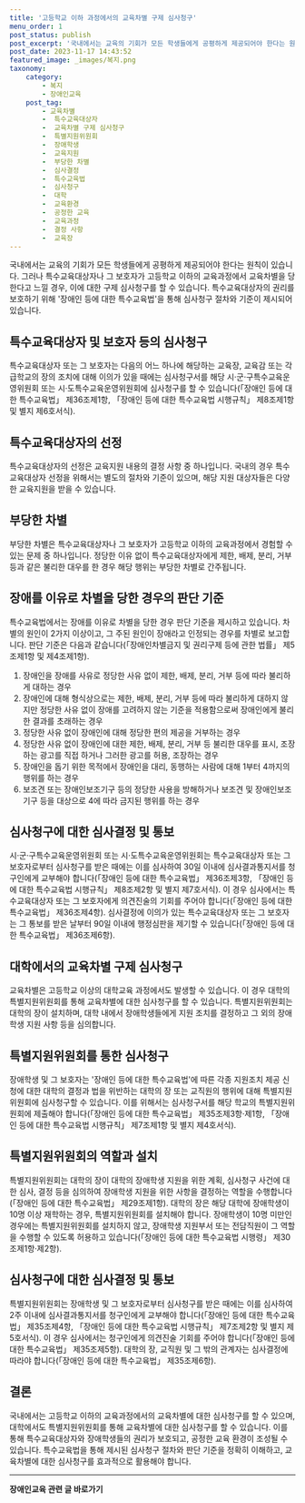 ```yaml
---
title: '고등학교 이하 과정에서의 교육차별 구제 심사청구'
menu_order: 1
post_status: publish
post_excerpt: '국내에서는 교육의 기회가 모든 학생들에게 공평하게 제공되어야 한다는 원칙이 있습니다. 그러나 특수교육대상자나 그 보호자가 고등학교 이하의 교육과정에서 교육차별을 당한다고 느낄 경우, 이에 대한 구제 심사청구를 할 수 있습니다. 특수교육대상자의 권리를 보호하기 위해  장애인 등에 대한 특수교육법 을 통해 심사청구 절차와 기준이 제시되어 있습니다.'
post_date: 2023-11-17 14:43:52
featured_image: _images/복지.png
taxonomy:
    category:
        - 복지
        - 장애인교육
    post_tag:
        - 교육차별
        -  특수교육대상자
        -  교육차별 구제 심사청구
        -  특별지원위원회
        -  장애학생
        -  교육지원
        -  부당한 차별
        -  심사결정
        -  특수교육법
        -  심사청구
        -  대학
        -  교육환경
        -  공정한 교육
        -  교육과정
        -  결정 사항
        -  교육장
---
```



국내에서는 교육의 기회가 모든 학생들에게 공평하게 제공되어야 한다는 원칙이 있습니다. 그러나 특수교육대상자나 그 보호자가 고등학교 이하의 교육과정에서 교육차별을 당한다고 느낄 경우, 이에 대한 구제 심사청구를 할 수 있습니다. 특수교육대상자의 권리를 보호하기 위해 '장애인 등에 대한 특수교육법'을 통해 심사청구 절차와 기준이 제시되어 있습니다. 

## 특수교육대상자 및 보호자 등의 심사청구

특수교육대상자 또는 그 보호자는 다음의 어느 하나에 해당하는 교육장, 교육감 또는 각급학교의 장의 조치에 대해 이의가 있을 때에는 심사청구서를 해당 시·군·구특수교육운영위원회 또는 시·도특수교육운영위원회에 심사청구를 할 수 있습니다(「장애인 등에 대한 특수교육법」 제36조제1항, 「장애인 등에 대한 특수교육법 시행규칙」 제8조제1항 및 별지 제6호서식).

## 특수교육대상자의 선정

특수교육대상자의 선정은 교육지원 내용의 결정 사항 중 하나입니다. 국내의 경우 특수교육대상자 선정을 위해서는 별도의 절차와 기준이 있으며, 해당 지원 대상자들은 다양한 교육지원을 받을 수 있습니다. 

## 부당한 차별

부당한 차별은 특수교육대상자나 그 보호자가 고등학교 이하의 교육과정에서 경험할 수 있는 문제 중 하나입니다. 정당한 이유 없이 특수교육대상자에게 제한, 배제, 분리, 거부 등과 같은 불리한 대우를 한 경우 해당 행위는 부당한 차별로 간주됩니다. 

## 장애를 이유로 차별을 당한 경우의 판단 기준

특수교육법에서는 장애를 이유로 차별을 당한 경우 판단 기준을 제시하고 있습니다. 차별의 원인이 2가지 이상이고, 그 주된 원인이 장애라고 인정되는 경우를 차별로 보고합니다. 판단 기준은 다음과 같습니다(「장애인차별금지 및 권리구제 등에 관한 법률」 제5조제1항 및 제4조제1항).

1. 장애인을 장애를 사유로 정당한 사유 없이 제한, 배제, 분리, 거부 등에 따라 불리하게 대하는 경우
2. 장애인에 대해 형식상으로는 제한, 배제, 분리, 거부 등에 따라 불리하게 대하지 않지만 정당한 사유 없이 장애를 고려하지 않는 기준을 적용함으로써 장애인에게 불리한 결과를 초래하는 경우
3. 정당한 사유 없이 장애인에 대해 정당한 편의 제공을 거부하는 경우
4. 정당한 사유 없이 장애인에 대한 제한, 배제, 분리, 거부 등 불리한 대우를 표시, 조장하는 광고를 직접 하거나 그러한 광고를 허용, 조장하는 경우
5. 장애인을 돕기 위한 목적에서 장애인을 대리, 동행하는 사람에 대해 1부터 4까지의 행위를 하는 경우
6. 보조견 또는 장애인보조기구 등의 정당한 사용을 방해하거나 보조견 및 장애인보조기구 등을 대상으로 4에 따라 금지된 행위를 하는 경우

## 심사청구에 대한 심사결정 및 통보

시·군·구특수교육운영위원회 또는 시·도특수교육운영위원회는 특수교육대상자 또는 그 보호자로부터 심사청구를 받은 때에는 이를 심사하여 30일 이내에 심사결과통지서를 청구인에게 교부해야 합니다(「장애인 등에 대한 특수교육법」 제36조제3항, 「장애인 등에 대한 특수교육법 시행규칙」 제8조제2항 및 별지 제7호서식). 이 경우 심사에서는 특수교육대상자 또는 그 보호자에게 의견진술의 기회를 주어야 합니다(「장애인 등에 대한 특수교육법」 제36조제4항). 심사결정에 이의가 있는 특수교육대상자 또는 그 보호자는 그 통보를 받은 날부터 90일 이내에 행정심판을 제기할 수 있습니다(「장애인 등에 대한 특수교육법」 제36조제6항).

## 대학에서의 교육차별 구제 심사청구 

교육차별은 고등학교 이상의 대학교육 과정에서도 발생할 수 있습니다. 이 경우 대학의 특별지원위원회를 통해 교육차별에 대한 심사청구를 할 수 있습니다. 특별지원위원회는 대학의 장이 설치하며, 대학 내에서 장애학생들에게 지원 조치를 결정하고 그 외의 장애학생 지원 사항 등을 심의합니다.

## 특별지원위원회를 통한 심사청구

장애학생 및 그 보호자는 '장애인 등에 대한 특수교육법'에 따른 각종 지원조치 제공 신청에 대한 대학의 결정과 법을 위반하는 대학의 장 또는 교직원의 행위에 대해 특별지원위원회에 심사청구할 수 있습니다. 이를 위해서는 심사청구서를 해당 학교의 특별지원위원회에 제출해야 합니다(「장애인 등에 대한 특수교육법」 제35조제3항·제1항, 「장애인 등에 대한 특수교육법 시행규칙」 제7조제1항 및 별지 제4호서식).

## 특별지원위원회의 역할과 설치

특별지원위원회는 대학의 장이 대학의 장애학생 지원을 위한 계획, 심사청구 사건에 대한 심사, 결정 등을 심의하여 장애학생 지원을 위한 사항을 결정하는 역할을 수행합니다(「장애인 등에 대한 특수교육법」 제29조제1항). 대학의 장은 해당 대학에 장애학생이 10명 이상 재학하는 경우, 특별지원위원회를 설치해야 합니다. 장애학생이 10명 미만인 경우에는 특별지원위원회를 설치하지 않고, 장애학생 지원부서 또는 전담직원이 그 역할을 수행할 수 있도록 허용하고 있습니다(「장애인 등에 대한 특수교육법 시행령」 제30조제1항·제2항).

## 심사청구에 대한 심사결정 및 통보

특별지원위원회는 장애학생 및 그 보호자로부터 심사청구를 받은 때에는 이를 심사하여 2주 이내에 심사결과통지서를 청구인에게 교부해야 합니다(「장애인 등에 대한 특수교육법」 제35조제4항, 「장애인 등에 대한 특수교육법 시행규칙」 제7조제2항 및 별지 제5호서식). 이 경우 심사에서는 청구인에게 의견진술 기회를 주어야 합니다(「장애인 등에 대한 특수교육법」 제35조제5항). 대학의 장, 교직원 및 그 밖의 관계자는 심사결정에 따라야 합니다(「장애인 등에 대한 특수교육법」 제35조제6항).

## 결론

국내에서는 고등학교 이하의 교육과정에서의 교육차별에 대한 심사청구를 할 수 있으며, 대학에서도 특별지원위원회를 통해 교육차별에 대한 심사청구를 할 수 있습니다. 이를 통해 특수교육대상자와 장애학생들의 권리가 보호되고, 공정한 교육 환경이 조성될 수 있습니다. 특수교육법을 통해 제시된 심사청구 절차와 판단 기준을 정확히 이해하고, 교육차별에 대한 심사청구를 효과적으로 활용해야 합니다.
<!-- wp:separator -->
<hr class="wp-block-separator has-alpha-channel-opacity"/>
<!-- /wp:separator -->

<!-- wp:group {"backgroundColor":"base","layout":{"type":"constrained"}} -->
<div class="wp-block-group has-base-background-color has-background"><!-- wp:paragraph {"align":"center","fontSize":"medium"} -->
<p class="has-text-align-center has-large-font-size"><strong>장애인교육 관련 글 바로가기</strong></p>
<!-- /wp:paragraph -->


<!-- wp:latest-posts
{"categories":[{"id":23150,"count":19,"description":"","link":"https://uknowlaw.com/category/%ec%9e%a5%ec%95%a0%ec%9d%b8%ea%b5%90%ec%9c%a1/","name":"장애인교육","slug":"장애인교육","taxonomy":"category","parent":0,"meta":[],"_links":{"self":[{"href":"https://uknowlaw.com/wp-json/wp/v2/categories/23150"}],"collection":[{"href":"https://uknowlaw.com/wp-json/wp/v2/categories"}],"about":[{"href":"https://uknowlaw.com/wp-json/wp/v2/taxonomies/category"}],"wp:post_type":[{"href":"https://uknowlaw.com/wp-json/wp/v2/posts?categories=23150"}],"curies":[{"name":"wp","href":"https://api.w.org/{rel}","templated":true}]}}],"postsToShow":100,"excerptLength":28,"postLayout":"grid","columns":2,"featuredImageAlign":"left","featuredImageSizeSlug":"large","fontSize":"small"} /--></div>
<!-- /wp:group -->